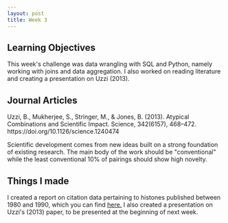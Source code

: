 ```yaml
---
layout: post
title: Week 3
---
```


<h2>Learning Objectives</h2>
This week's challenge was data wrangling with SQL and Python, namely working with joins and data aggregation. I also worked on reading literature and creating a presentation on Uzzi (2013).

<h2>Journal Articles</h2>
Uzzi, B., Mukherjee, S., Stringer, M., & Jones, B. (2013). Atypical Combinations and Scientific Impact. Science, 342(6157), 468–472. https://doi.org/10.1126/science.1240474

Scientific development comes from new ideas built on a strong foundation of existing research. The main body of the work should be "conventional" while the least conventional 10% of pairings should show high novelty.

<h2>Things I made</h2>
I created a report on citation data pertaining to histones published between 1980 and 1990, which you can find <a href="[https://www.w3schools.com](https://drive.google.com/file/d/1r_-orZ-4ZYLVUU8cGfiCF0kCMOP-Gnhp/view?usp=sharing)">here.</a> 
I also created a presentation on Uzzi's (2013) paper, to be presented at the beginning of next week. 

